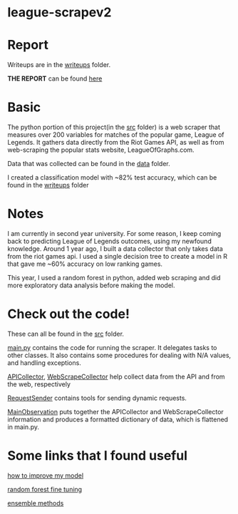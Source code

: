 # league-scrapev2

# Report

Writeups are in the [writeups](writeup) folder.

**THE REPORT** can be found [here](writeup/Riot%20Games%20Writeup.pdf)

# Basic

The python portion of this project(in the [src](src) folder) is a web scraper that measures over 200 variables for matches of the popular game,
League of Legends. It gathers data directly from the Riot Games API, as well as from web-scraping the popular
stats website, LeagueOfGraphs.com.

Data that was collected can be found in the [data](data) folder.

I created a classification model with ~82% test accuracy, which can be found in the [writeups](writeup) folder

# Notes

I am currently in second year university. For some reason, I keep coming back to predicting League of Legends outcomes, using my newfound knowledge. Around 1 year ago, I built a data collector that only takes data from the riot games api. I used a single decision tree to create a model in R that gave me ~60% accuracy on low ranking games.

This year, I used a random forest in python, added web scraping and did more exploratory data analysis before making the model.

# Check out the code!

These can all be found in the [src](src) folder.

[main.py](src/main.py) contains the code for running the scraper. It delegates tasks to other classes.
It also contains some procedures for dealing with N/A values, and handling exceptions.

[APICollector](src/APICollector.py), [WebScrapeCollector](src/WebScrapeCollector.py) help collect
data from the API and from the web, respectively

[RequestSender](src/RequestSender.py) contains tools for sending dynamic requests.

[MainObservation](src/MainObservation.py) puts together the APICollector and WebScrapeCollector information
and produces a formatted dictionary of data, which is flattened in main.py.

# Some links that I found useful

[how to improve my model](https://www.analyticsvidhya.com/blog/2015/12/improve-machine-learning-results/)

[random forest fine tuning](https://www.analyticsvidhya.com/blog/2015/06/tuning-random-forest-model/)

[ensemble methods](https://www.analyticsvidhya.com/blog/2015/08/introduction-ensemble-learning/)

